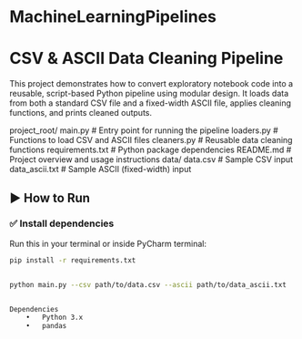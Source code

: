 # MachineLearningPipelines

# CSV & ASCII Data Cleaning Pipeline

This project demonstrates how to convert exploratory notebook code into a reusable, script-based Python pipeline using modular design. It loads data from both a standard CSV file and a fixed-width ASCII file, applies cleaning functions, and prints cleaned outputs.


project_root/
	main.py              # Entry point for running the pipeline
	loaders.py           # Functions to load CSV and ASCII files
	cleaners.py          # Reusable data cleaning functions
	requirements.txt     # Python package dependencies
	README.md            # Project overview and usage instructions
	data/
		data.csv         	# Sample CSV input
		data_ascii.txt   	# Sample ASCII (fixed-width) input


## ▶️ How to Run

### ✅ Install dependencies
Run this in your terminal or inside PyCharm terminal:

```bash
pip install -r requirements.txt


python main.py --csv path/to/data.csv --ascii path/to/data_ascii.txt


Dependencies
	•	Python 3.x
	•	pandas
